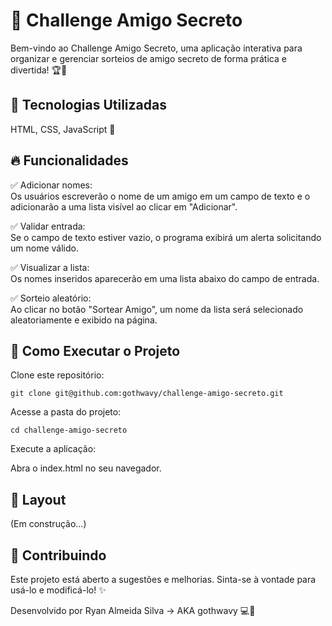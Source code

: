 # 🎉 Challenge Amigo Secreto

Bem-vindo ao Challenge Amigo Secreto, uma aplicação interativa para organizar e gerenciar sorteios de amigo secreto de forma prática e divertida! 🏆🎁

## 🚀 Tecnologias Utilizadas

HTML, CSS, JavaScript 💯

## 🔥 Funcionalidades

✅ Adicionar nomes: <br> Os usuários escreverão o nome de um amigo em um campo de texto e o adicionarão a uma lista visível ao clicar em "Adicionar".

✅ Validar entrada: <br> Se o campo de texto estiver vazio, o programa exibirá um alerta solicitando um nome válido.

✅ Visualizar a lista: <br> Os nomes inseridos aparecerão em uma lista abaixo do campo de entrada.

✅ Sorteio aleatório: <br> Ao clicar no botão "Sortear Amigo", um nome da lista será selecionado aleatoriamente e exibido na página.

## 📌 Como Executar o Projeto

Clone este repositório: <br>
```
git clone git@github.com:gothwavy/challenge-amigo-secreto.git
```
Acesse a pasta do projeto: <br>
```
cd challenge-amigo-secreto 
```

Execute a aplicação: <br>

Abra o index.html no seu navegador.

## 🎨 Layout

(Em construção...)

## 🤝 Contribuindo

Este projeto está aberto a sugestões e melhorias. Sinta-se à vontade para usá-lo e modificá-lo! ✨

Desenvolvido por Ryan Almeida Silva -> AKA gothwavy 💻🚀